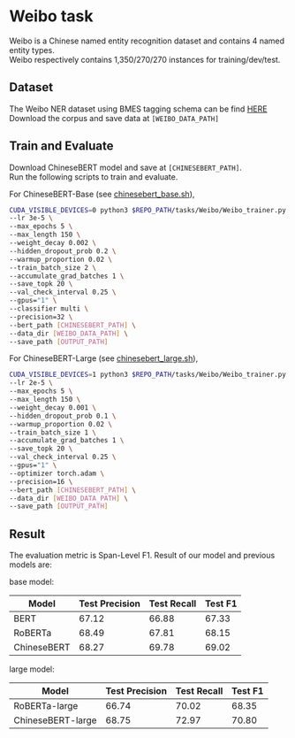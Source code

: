 # Weibo task 
Weibo is a Chinese named entity recognition dataset and contains 4 named entity types. <br>
Weibo respectively contains 1,350/270/270 instances for training/dev/test.

## Dataset
The Weibo NER dataset using BMES tagging schema can be find [HERE](https://drive.google.com/open?id=1mDKkc2-8e4wXAuAnGiZMHI59UgVbl1q4)  
Download the corpus and save data at `[WEIBO_DATA_PATH]`


## Train and Evaluate
Download ChineseBERT model and save at `[CHINESEBERT_PATH]`.  
Run the following scripts to train and evaluate. 

For ChineseBERT-Base (see [chinesebert_base.sh](./Weibo/chinesebert_base.sh)), 

```bash 
CUDA_VISIBLE_DEVICES=0 python3 $REPO_PATH/tasks/Weibo/Weibo_trainer.py \
--lr 3e-5 \
--max_epochs 5 \
--max_length 150 \
--weight_decay 0.002 \
--hidden_dropout_prob 0.2 \
--warmup_proportion 0.02 \
--train_batch_size 2 \
--accumulate_grad_batches 1 \
--save_topk 20 \
--val_check_interval 0.25 \
--gpus="1" \
--classifier multi \
--precision=32 \
--bert_path [CHINESEBERT_PATH] \
--data_dir [WEIBO_DATA_PATH] \
--save_path [OUTPUT_PATH] 
```

For ChineseBERT-Large (see [chinesebert_large.sh](./Weibo/chinesebert_large.sh)), 

```bash
CUDA_VISIBLE_DEVICES=1 python3 $REPO_PATH/tasks/Weibo/Weibo_trainer.py \
--lr 2e-5 \
--max_epochs 5 \
--max_length 150 \
--weight_decay 0.001 \
--hidden_dropout_prob 0.1 \
--warmup_proportion 0.02 \
--train_batch_size 1 \
--accumulate_grad_batches 1 \
--save_topk 20 \
--val_check_interval 0.25 \
--gpus="1" \
--optimizer torch.adam \
--precision=16 \
--bert_path [CHINESEBERT_PATH] \
--data_dir [WEIBO_DATA_PATH] \
--save_path [OUTPUT_PATH] 
```

## Result
The evaluation metric is Span-Level F1. 
Result of our model and previous models are:

base model: 

| Model  |  Test Precision |  Test Recall |  Test F1 |  
|  ----  | ----  | ----  | ----  |
| BERT | 67.12 | 66.88 |  67.33 |
| RoBERTa | 68.49 | 67.81 | 68.15 |
| ChineseBERT | 68.27 | 69.78 | 69.02 |

large model:

| Model  |  Test Precision |  Test Recall |  Test F1 |  
|   ---- | ----  | ----  | ----  |
| RoBERTa-large |  66.74 | 70.02 | 68.35 |
| ChineseBERT-large | 68.75 | 72.97 | 70.80 |